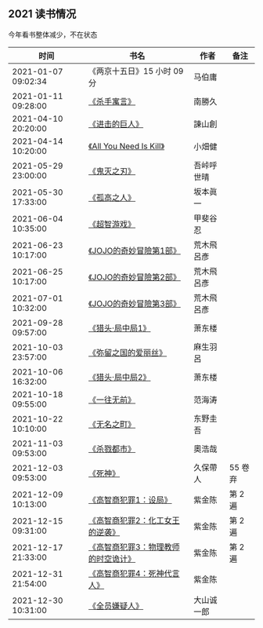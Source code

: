 ## 2021 读书情况

今年看书整体减少，不在状态

时间 | 书名 | 作者 | 备注
-----|------|-----|------
2021-01-07 09:02:34 | 《两京十五日》15 小时 09 分 | 马伯庸  
2021-01-11 09:28:00 | [《杀手寓言》](https://vol.moe/c/12442.htm)| 南勝久 
2021-04-10 20:20:00 | [《进击的巨人》](https://vol.moe/c/10184.htm)| 諫山創 
2021-04-14 10:20:00 | [《All You Need Is Kill》](https://vol.moe/c/10139.htm)| 小畑健
2021-05-29 23:00:00 | [《鬼灭之刃》](https://vol.moe/c/50066.htm)| 吾峠呼世晴
2021-05-30 17:33:00 | [《孤高之人》](https://vol.moe/c/10011.htm)| 坂本眞一
2021-06-04 10:35:00 | [《超智游戏》](https://vol.moe/c/11005.htm)| 甲斐谷忍
2021-06-23 10:17:00 | [《JOJO的奇妙冒險第1部》](https://vol.moe/c/12015.htm)| 荒木飛呂彥
2021-06-25 10:17:00 | [《JOJO的奇妙冒險第2部》](https://vol.moe/c/12016.htm)| 荒木飛呂彥
2021-07-01 10:32:00 | [《JOJO的奇妙冒險第3部》](https://vol.moe/c/12022.htm)| 荒木飛呂彥
2021-09-28 09:57:00 | [《猎头·局中局1》](https://www.aliyundrive.com/s/MmV2V4jDzHD)| 萧东楼
2021-10-03 23:57:00 | [《弥留之国的爱丽丝》](https://mox.moe/c/50065.htm)| 麻生羽呂
2021-10-06 16:32:00 | [《猎头·局中局2》](https://www.aliyundrive.com/s/nvxJXYYnx5J)| 萧东楼
2021-10-18 09:55:00 | [《一往无前》](https://www.aliyundrive.com/s/RxuzRnZ3H4g)| 范海涛
2021-10-22 10:10:00 | [《无名之町》](https://www.aliyundrive.com/s/dHksnMCfFHmg)| 东野圭吾
2021-11-03 09:53:00 | [《杀戮都市》](https://mox.moe/c/10004.htm)| 奧浩哉
2021-12-03 09:53:00 | [《死神》](https://mox.moe/c/50053.htm)| 久保帶人 | 55 卷弃
2021-12-09 10:13:00 | [《高智商犯罪1：设局》](https://github.com/wxnacy/book/tree/master/book/%E9%AB%98%E6%99%BA%E5%95%86%E7%8A%AF%E7%BD%AA)| 紫金陈 | 第 2 遍	
2021-12-15 09:31:00 | [《高智商犯罪2：化工女王的逆袭》](https://github.com/wxnacy/book/tree/master/book/%E9%AB%98%E6%99%BA%E5%95%86%E7%8A%AF%E7%BD%AA)| 紫金陈 | 第 2 遍	
2021-12-17 21:33:00 | [《高智商犯罪3：物理教师的时空诡计》](https://github.com/wxnacy/book/tree/master/book/%E9%AB%98%E6%99%BA%E5%95%86%E7%8A%AF%E7%BD%AA)| 紫金陈 | 第 2 遍	
2021-12-31 21:54:00 | [《高智商犯罪4：死神代言人》](https://github.com/wxnacy/book/tree/master/book/%E9%AB%98%E6%99%BA%E5%95%86%E7%8A%AF%E7%BD%AA)| 紫金陈 | 
2021-12-30 10:31:00 | [《全员嫌疑人》](https://github.com/wxnacy/book/tree/master/book/%E5%85%A8%E5%91%98%E5%AB%8C%E7%96%91%E4%BA%BA)| 大山诚一郎 | 
